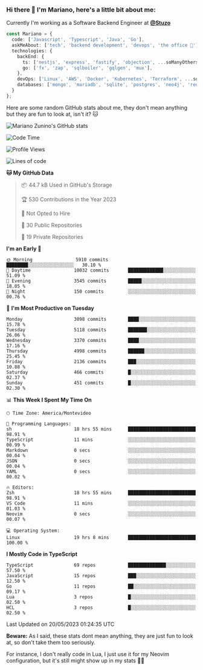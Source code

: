 ### Hi there 👋 I'm Mariano, here's a little bit about me:

Currently I'm working as a Software Backend Engineer at [**@Stuzo**](https://www.stuzo.com/)

```ts
const Mariano = {
  code: ['Javascript', 'Typescript', 'Java', 'Go'],
  askMeAbout: ['tech', 'backend development', 'devops', 'the office 💼'],
  technologies: {
    backEnd: {
      ts: ['nestjs', 'express', 'fastify', 'objection', ...soManyOthersFrameworks],
      go: ['fx', 'zap', 'sqlboiler', 'gqlgen', 'mux'],
    },
    devOps: ['Linux', 'AWS', 'Docker', 'Kubernetes', 'Terraform', ...soManyOthersTools],
    databases: ['mongo', 'mariadb', 'sqlite', 'postgres', 'neo4j', 'redis'],
  }
};
```

Here are some random GitHub stats about me, they don't mean anything but they are fun to look at, isn't it? 🐱

![Mariano Zunino's GitHub stats](https://github-readme-stats.vercel.app/api?username=marianozunino&count_private=true&show_icons=true&theme=radical)

<!--START_SECTION:waka-->
![Code Time](http://img.shields.io/badge/Code%20Time-765%20hrs%2054%20mins-blue)

![Profile Views](http://img.shields.io/badge/Profile%20Views-0-blue)

![Lines of code](https://img.shields.io/badge/From%20Hello%20World%20I%27ve%20Written-7.0%20million%20lines%20of%20code-blue)

**🐱 My GitHub Data** 

> 📦 44.7 kB Used in GitHub's Storage 
 > 
> 🏆 530 Contributions in the Year 2023
 > 
> 🚫 Not Opted to Hire
 > 
> 📜 30 Public Repositories 
 > 
> 🔑 19 Private Repositories 
 > 
**I'm an Early 🐤** 

```text
🌞 Morning                5910 commits        ████████░░░░░░░░░░░░░░░░░   30.10 % 
🌆 Daytime                10032 commits       █████████████░░░░░░░░░░░░   51.09 % 
🌃 Evening                3545 commits        █████░░░░░░░░░░░░░░░░░░░░   18.05 % 
🌙 Night                  150 commits         ░░░░░░░░░░░░░░░░░░░░░░░░░   00.76 % 
```
📅 **I'm Most Productive on Tuesday** 

```text
Monday                   3098 commits        ████░░░░░░░░░░░░░░░░░░░░░   15.78 % 
Tuesday                  5118 commits        ███████░░░░░░░░░░░░░░░░░░   26.06 % 
Wednesday                3370 commits        ████░░░░░░░░░░░░░░░░░░░░░   17.16 % 
Thursday                 4998 commits        ██████░░░░░░░░░░░░░░░░░░░   25.45 % 
Friday                   2136 commits        ███░░░░░░░░░░░░░░░░░░░░░░   10.88 % 
Saturday                 466 commits         █░░░░░░░░░░░░░░░░░░░░░░░░   02.37 % 
Sunday                   451 commits         █░░░░░░░░░░░░░░░░░░░░░░░░   02.30 % 
```


📊 **This Week I Spent My Time On** 

```text
🕑︎ Time Zone: America/Montevideo

💬 Programming Languages: 
sh                       18 hrs 55 mins      █████████████████████████   98.91 % 
TypeScript               11 mins             ░░░░░░░░░░░░░░░░░░░░░░░░░   00.99 % 
Markdown                 0 secs              ░░░░░░░░░░░░░░░░░░░░░░░░░   00.04 % 
JSON                     0 secs              ░░░░░░░░░░░░░░░░░░░░░░░░░   00.04 % 
YAML                     0 secs              ░░░░░░░░░░░░░░░░░░░░░░░░░   00.02 % 

🔥 Editors: 
Zsh                      18 hrs 55 mins      █████████████████████████   98.91 % 
VS Code                  11 mins             ░░░░░░░░░░░░░░░░░░░░░░░░░   01.03 % 
Neovim                   0 secs              ░░░░░░░░░░░░░░░░░░░░░░░░░   00.07 % 

💻 Operating System: 
Linux                    19 hrs 8 mins       █████████████████████████   100.00 % 
```

**I Mostly Code in TypeScript** 

```text
TypeScript               69 repos            ██████████████░░░░░░░░░░░   57.50 % 
JavaScript               15 repos            ███░░░░░░░░░░░░░░░░░░░░░░   12.50 % 
Go                       11 repos            ██░░░░░░░░░░░░░░░░░░░░░░░   09.17 % 
Lua                      3 repos             █░░░░░░░░░░░░░░░░░░░░░░░░   02.50 % 
HCL                      3 repos             █░░░░░░░░░░░░░░░░░░░░░░░░   02.50 % 
```




 Last Updated on 20/05/2023 01:24:35 UTC
<!--END_SECTION:waka-->

**Beware:** As I said, these stats dont mean anything, they are just fun to look at, so don't take them too seriously.

For instance, I don't really code in Lua, I just use it for my Neovim configuration, but it's still might show up in my stats 🤷‍♂️
